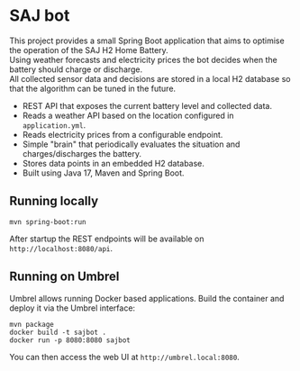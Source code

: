 # SAJ bot

This project provides a small Spring Boot application that aims to optimise the operation of the SAJ H2 Home Battery.  
Using weather forecasts and electricity prices the bot decides when the battery should charge or discharge.  
All collected sensor data and decisions are stored in a local H2 database so that the algorithm can be tuned in the future.

- REST API that exposes the current battery level and collected data.
- Reads a weather API based on the location configured in `application.yml`.
- Reads electricity prices from a configurable endpoint.
- Simple "brain" that periodically evaluates the situation and charges/discharges the battery.
- Stores data points in an embedded H2 database.
- Built using Java 17, Maven and Spring Boot.

## Running locally

```
mvn spring-boot:run
```

After startup the REST endpoints will be available on `http://localhost:8080/api`.

## Running on Umbrel
Umbrel allows running Docker based applications. Build the container and deploy it via the Umbrel interface:

```
mvn package
docker build -t sajbot .
docker run -p 8080:8080 sajbot
```

You can then access the web UI at `http://umbrel.local:8080`.
